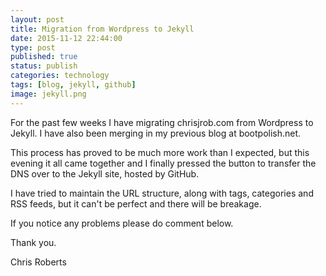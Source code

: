 ```yaml
--- 
layout: post 
title: Migration from Wordpress to Jekyll
date: 2015-11-12 22:44:00
type: post 
published: true 
status: publish
categories: technology
tags: [blog, jekyll, github]
image: jekyll.png
---
```


For the past few weeks I have migrating chrisjrob.com from Wordpress to Jekyll. 
I have also been merging in my previous blog at bootpolish.net. 

This process has proved to be much more work than I expected, but this evening it all came together and I finally pressed the button to transfer the DNS over to the Jekyll site, hosted by GitHub.

<!--more-->

I have tried to maintain the URL structure, along with tags, categories and RSS feeds, but it can't be perfect and there will be breakage.

If you notice any problems please do comment below.

Thank you.

Chris Roberts
